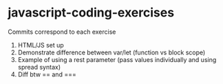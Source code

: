 # javascript-coding-exercises

Commits correspond to each exercise

1. HTML/JS set up
2. Demonstrate difference between var/let (function vs block scope)
3. Example of using a rest parameter (pass values individually and using spread syntax)
4. Diff btw == and ===